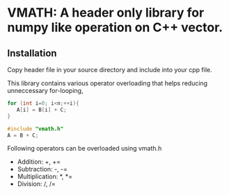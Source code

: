  # VMATH: A header only library for numpy like operation on C++ vector. 
 
 ## Installation
 Copy header  file in your source directory and include into your cpp file. 
 
 This library contains various operator overloading that helps reducing unneccessary for-looping, 
 
 ```cpp
 for (int i=0; i<n;++i){
    A[i] = B[i] + C; 
 }
 ```
 
 ```cpp
 #include "vmath.h" 
 A = B + C; 
 ```
 
 Following operators can be overloaded using vmath.h
 + Addition: +, +=
 + Subtraction: -, -=
 + Multiplication: *, *=
 + Division: /, /=



